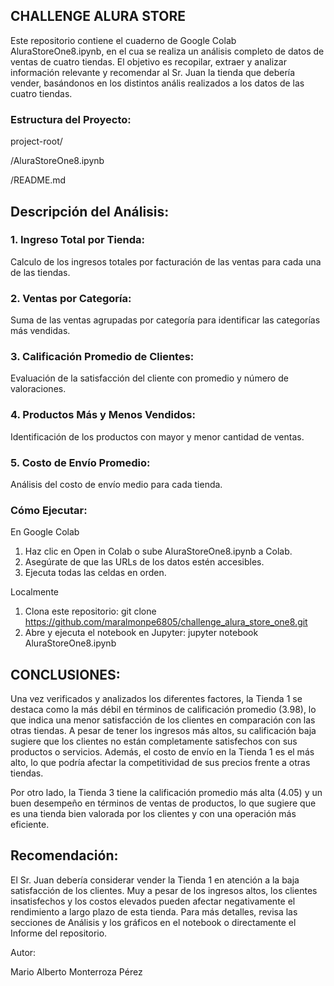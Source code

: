 ## **CHALLENGE ALURA STORE**

Este repositorio contiene el cuaderno de Google Colab AluraStoreOne8.ipynb, en el cua se realiza un análisis completo de datos de ventas de cuatro tiendas. El objetivo es recopilar, extraer y analizar información relevante y recomendar al Sr. Juan la tienda que debería vender, basándonos en los distintos anális realizados a los datos de las cuatro tiendas.

### **Estructura del Proyecto:**

project-root/

/AluraStoreOne8.ipynb

/README.md

## **Descripción del Análisis:**

### **1. Ingreso Total por Tienda:**

Calculo de los ingresos totales por facturación de las ventas para cada una de las tiendas.

### **2. Ventas por Categoría:**

Suma de las ventas agrupadas por categoría para identificar las categorías más vendidas.
  
### **3. Calificación Promedio de Clientes:**
  
Evaluación de la satisfacción del cliente con promedio y número de valoraciones.
  
### **4. Productos Más y Menos Vendidos:**
  
Identificación de los productos con mayor y menor cantidad de ventas.
  
### **5. Costo de Envío Promedio:**
  
Análisis del costo de envío medio para cada tienda.
  
### **Cómo Ejecutar:**

En Google Colab
1. Haz clic en Open in Colab o sube AluraStoreOne8.ipynb a Colab.
2. Asegúrate de que las URLs de los datos estén accesibles.
3. Ejecuta todas las celdas en orden.

Localmente
1. Clona este repositorio: git clone https://github.com/maralmonpe6805/challenge_alura_store_one8.git
3. Abre y ejecuta el notebook en Jupyter: jupyter notebook AluraStoreOne8.ipynb

## **CONCLUSIONES:**

Una vez verificados y analizados los diferentes factores, la Tienda 1 se destaca como la más débil en términos de calificación promedio (3.98), lo que indica una menor satisfacción de los clientes en comparación con las otras tiendas. A pesar de tener los ingresos más altos, su calificación baja sugiere que los clientes no están completamente satisfechos con sus productos o servicios. Además, el costo de envío en la Tienda 1 es el más alto, lo que podría afectar la competitividad de sus precios frente a otras tiendas.

Por otro lado, la Tienda 3 tiene la calificación promedio más alta (4.05) y un buen desempeño en términos de ventas de productos, lo que sugiere que es una tienda bien valorada por los clientes y con una operación más eficiente.

## **Recomendación:**
El Sr. Juan debería considerar vender la Tienda 1 en atención  a la baja satisfacción de los clientes. Muy a pesar de los ingresos altos, los clientes insatisfechos y los costos elevados pueden afectar negativamente el rendimiento a largo plazo de esta tienda.
Para más detalles, revisa las secciones de Análisis y los gráficos en el notebook o directamente el Informe del repositorio.

Autor:

Mario Alberto Monterroza Pérez
